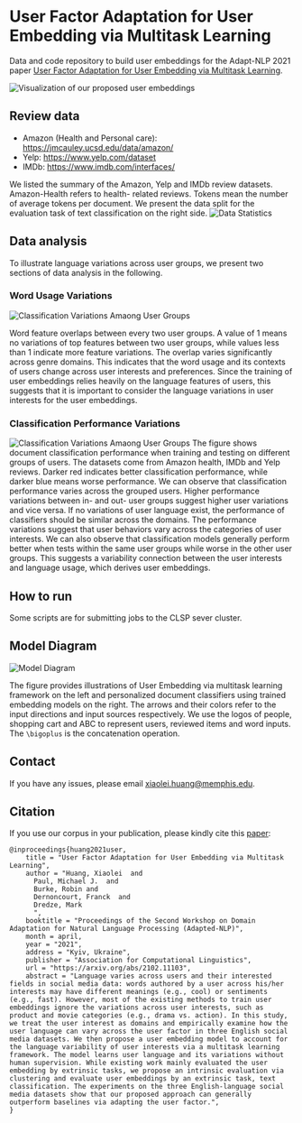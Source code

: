 # User Factor Adaptation for User Embedding via Multitask Learning

Data and code repository to build user embeddings for the Adapt-NLP 2021 paper [User Factor Adaptation for User Embedding via Multitask Learning](https://arxiv.org/abs/2102.11103).

![Visualization of our proposed user embeddings](https://github.com/xiaoleihuang/UserEmbedding/blob/master/images/user_viz.png)


## Review data
* Amazon (Health and Personal care): https://jmcauley.ucsd.edu/data/amazon/
* Yelp: https://www.yelp.com/dataset
* IMDb: https://www.imdb.com/interfaces/


We listed the summary of the Amazon, Yelp and IMDb review datasets. Amazon-Health refers to health- related reviews. Tokens mean the number of average tokens per document. We present the data split for the evaluation task of text classification on the right side.
![Data Statistics](https://github.com/xiaoleihuang/UserEmbedding/blob/master/images/data.png)

## Data analysis
To illustrate language variations across user groups, we present two sections of data analysis in the following. 

### Word Usage Variations

![Classification Variations Amaong User Groups](https://github.com/xiaoleihuang/UserEmbedding/blob/master/images/word_variation.png)

Word feature overlaps between every two user groups. A value of 1 means no variations of top features between two user groups, while values less than 1 indicate more feature variations. The overlap varies significantly across genre domains. This indicates that the word usage and its contexts of users change across user interests and preferences. Since the training of user embeddings relies heavily on the language features of users, this suggests that it is important to consider the language variations in user interests for the user embeddings.


### Classification Performance Variations

![Classification Variations Amaong User Groups](https://github.com/xiaoleihuang/UserEmbedding/blob/master/images/clf_variation.png)
The figure shows document classification performance when training and testing on different groups of users. The datasets come from Amazon health, IMDb and Yelp reviews. Darker red indicates better classification performance, while darker blue means worse performance. We can observe that classification performance varies across the grouped users. Higher performance variations between in- and out- user groups suggest higher user variations and vice versa. If no variations of user language exist, the performance of classifiers should be similar across the domains. The performance variations suggest that user behaviors vary across the categories of user interests. We can also observe that classification models generally perform better when tests within the same user groups while worse in the other user groups. This suggests a variability connection between the user interests and language usage, which derives user embeddings.



## How to run

Some scripts are for submitting jobs to the CLSP sever cluster.


## Model Diagram

![Model Diagram](https://github.com/xiaoleihuang/UserEmbedding/blob/master/images/model.png)

The figure provides illustrations of User Embedding via multitask learning framework on the left and personalized document classifiers using trained embedding models on the right. The arrows and their colors refer to the input directions and input sources respectively. We use the logos of people, shopping cart and ABC to represent users, reviewed items and word inputs. The `\bigoplus` is the concatenation operation.


## Contact
If you have any issues, please email xiaolei.huang@memphis.edu.


## Citation

If you use our corpus in your publication, please kindly cite this [paper]():

```
@inproceedings{huang2021user,
    title = "User Factor Adaptation for User Embedding via Multitask Learning",
    author = "Huang, Xiaolei  and
      Paul, Michael J.  and
      Burke, Robin and
      Dernoncourt, Franck  and
      Dredze, Mark
      ",
    booktitle = "Proceedings of the Second Workshop on Domain Adaptation for Natural Language Processing (Adapted-NLP)",
    month = april,
    year = "2021",
    address = "Kyiv, Ukraine",
    publisher = "Association for Computational Linguistics",
    url = "https://arxiv.org/abs/2102.11103",
    abstract = "Language varies across users and their interested fields in social media data: words authored by a user across his/her interests may have different meanings (e.g., cool) or sentiments (e.g., fast). However, most of the existing methods to train user embeddings ignore the variations across user interests, such as product and movie categories (e.g., drama vs. action). In this study, we treat the user interest as domains and empirically examine how the user language can vary across the user factor in three English social media datasets. We then propose a user embedding model to account for the language variability of user interests via a multitask learning framework. The model learns user language and its variations without human supervision. While existing work mainly evaluated the user embedding by extrinsic tasks, we propose an intrinsic evaluation via clustering and evaluate user embeddings by an extrinsic task, text classification. The experiments on the three English-language social media datasets show that our proposed approach can generally outperform baselines via adapting the user factor.",
}
```
